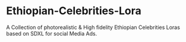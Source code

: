 # Ethiopian-Celebrities-Lora
A Collection of photorealistic &amp; High fidelity Ethiopian Celebrities Loras based on SDXL for social Media Ads.
